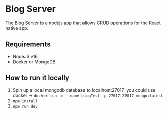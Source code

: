 # Blog Server

The Blog Server is a nodejs app that allows CRUD operations for the React native app.

## Requirements

-   NodeJS v16
-   Docker or MongoDB

## How to run it locally

1. Spin up a local mongodb database to localhost:27017, you could use docker -> `docker run -d --name blogTest -p 27017:27017 mongo:latest`
2. `npm install`
3. `npm run dev`
